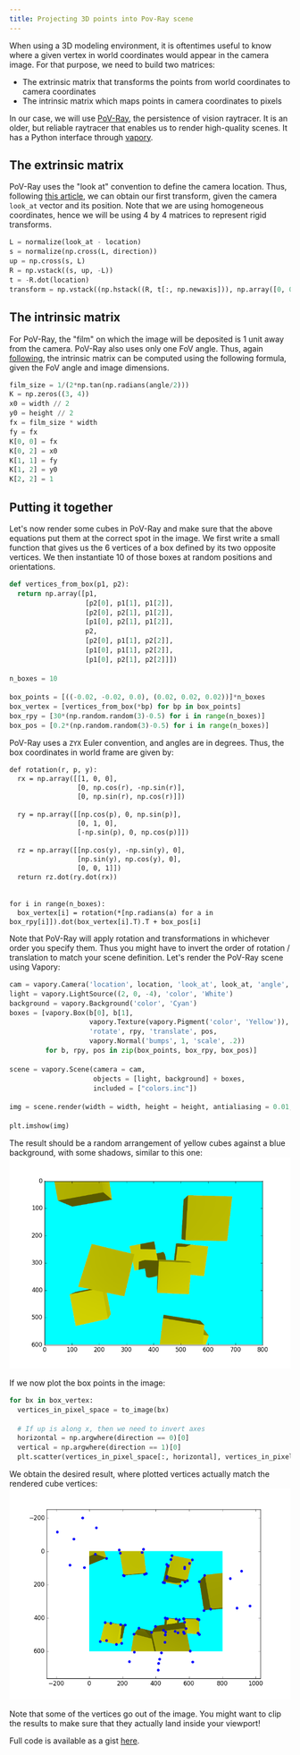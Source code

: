 ```yaml
---
title: Projecting 3D points into Pov-Ray scene
---
```


When using a 3D modeling environment, it is oftentimes useful to know where a given
vertex in world coordinates would appear in the camera image. For that purpose, we
need to build two matrices:

- The extrinsic matrix that transforms the points from world coordinates to camera
coordinates
- The intrinsic matrix which maps points in camera coordinates to pixels

In our case, we will use [PoV-Ray][1], the persistence of vision raytracer. It is
an older, but reliable raytracer that enables us to render high-quality scenes.
It has a Python interface through [vapory][2].


The extrinsic matrix
--------------------

PoV-Ray uses the "look at" convention to define the camera location. Thus,
following [this article][3], we can obtain our first transform, given the camera
`look_at` vector and its position. Note that we are using homogeneous coordinates,
hence we will be using 4 by 4 matrices to represent rigid transforms.

```python
L = normalize(look_at - location)
s = normalize(np.cross(L, direction))
up = np.cross(s, L)
R = np.vstack((s, up, -L))
t = -R.dot(location)
transform = np.vstack((np.hstack((R, t[:, np.newaxis])), np.array([0, 0, 0, 1])))
```

The intrinsic matrix
--------------------

For PoV-Ray, the "film"  on which the image will be deposited is 1 unit away from
the camera. PoV-Ray also uses only one FoV angle. Thus, again [following][4], the
intrinsic matrix can be computed using the following formula, given the FoV angle
and image dimensions.

```python
film_size = 1/(2*np.tan(np.radians(angle/2)))
K = np.zeros((3, 4))
x0 = width // 2
y0 = height // 2
fx = film_size * width
fy = fx
K[0, 0] = fx
K[0, 2] = x0
K[1, 1] = fy
K[1, 2] = y0
K[2, 2] = 1
```

Putting it together
-------------------

Let's now render some cubes in PoV-Ray and make sure that the above equations put
them at the correct spot in the image. We first write a small function that gives
us the 6 vertices of a box defined by its two opposite vertices. We then instantiate
10 of those boxes at random positions and orientations.

```python
def vertices_from_box(p1, p2):
  return np.array([p1,
                   [p2[0], p1[1], p1[2]],
                   [p2[0], p2[1], p1[2]],
                   [p1[0], p2[1], p1[2]],
                   p2,
                   [p2[0], p1[1], p2[2]],
                   [p1[0], p1[1], p2[2]],
                   [p1[0], p2[1], p2[2]]])

n_boxes = 10

box_points = [((-0.02, -0.02, 0.0), (0.02, 0.02, 0.02))]*n_boxes
box_vertex = [vertices_from_box(*bp) for bp in box_points]
box_rpy = [30*(np.random.random(3)-0.5) for i in range(n_boxes)]
box_pos = [0.2*(np.random.random(3)-0.5) for i in range(n_boxes)]
```

PoV-Ray uses a `ZYX` Euler convention, and angles are in degrees. Thus, the box
coordinates in world frame are given by:
```
def rotation(r, p, y):
  rx = np.array([[1, 0, 0],
                 [0, np.cos(r), -np.sin(r)],
                 [0, np.sin(r), np.cos(r)]])

  ry = np.array([[np.cos(p), 0, np.sin(p)],
                 [0, 1, 0],
                 [-np.sin(p), 0, np.cos(p)]])

  rz = np.array([[np.cos(y), -np.sin(y), 0],
                 [np.sin(y), np.cos(y), 0],
                 [0, 0, 1]])
  return rz.dot(ry.dot(rx))


for i in range(n_boxes):
  box_vertex[i] = rotation(*[np.radians(a) for a in box_rpy[i]]).dot(box_vertex[i].T).T + box_pos[i]
```

Note that PoV-Ray will apply rotation and transformations in whichever order you
specify them. Thus you might have to invert the order of rotation / translation
to match your scene definition. Let's render the PoV-Ray scene using Vapory:

```python
cam = vapory.Camera('location', location, 'look_at', look_at, 'angle', angle, 'up', direction)
light = vapory.LightSource((2, 0, -4), 'color', 'White')
background = vapory.Background('color', 'Cyan')
boxes = [vapory.Box(b[0], b[1],
                    vapory.Texture(vapory.Pigment('color', 'Yellow')),
                    'rotate', rpy, 'translate', pos,
                    vapory.Normal('bumps', 1, 'scale', .2))
         for b, rpy, pos in zip(box_points, box_rpy, box_pos)]

scene = vapory.Scene(camera = cam,
                     objects = [light, background] + boxes,
                     included = ["colors.inc"])

img = scene.render(width = width, height = height, antialiasing = 0.01, quality = 10)

plt.imshow(img)
```

The result should be a random arrangement of yellow cubes against a blue background,
with some shadows, similar to this one:
![cubes](assets/cubes.png)

If we now plot the box points in the image:

```python
for bx in box_vertex:
  vertices_in_pixel_space = to_image(bx)

  # If up is along x, then we need to invert axes
  horizontal = np.argwhere(direction == 0)[0]
  vertical = np.argwhere(direction == 1)[0]
  plt.scatter(vertices_in_pixel_space[:, horizontal], vertices_in_pixel_space[:, vertical], color='blue')
```

We obtain the desired result, where plotted vertices actually match the rendered
cube vertices:
![cubes with vertices](assets/result.png)

Note that some of the vertices go out of the image. You might want to clip the
results to make sure that they actually land inside your viewport!

Full code is available as a gist [here][5].


[1]: http://www.povray.org/
[2]: https://github.com/Zulko/vapory/
[3]: http://ksimek.github.io/2012/08/22/extrinsic/
[4]: http://ksimek.github.io/2013/08/13/intrinsic/
[5]: https://gist.github.com/haudren/ece24ce5f8e3103161e7119e51f3c5b3
